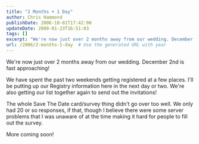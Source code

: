 ```yaml
---
title: "2 Months + 1 Day"
author: Chris Hammond
publishDate: 2006-10-01T17:42:00
updateDate: 2008-01-23T16:51:03
tags: []
excerpt: "We're now just over 2 months away from our wedding. December 2nd is fast approaching!  We have spent the past two weekends getting registered at a few places. I'll be putting up our Registry information here in the next day or two. We're also getting our list together again to send out the invitations! The whole Save The Date card/survey thing didn't go over too well. We only had 20 or so responses, if that, though I believe there were some server problems that I was unaware of at the time making it hard for people to fill out the survey. More coming..."
url: /2006/2-months-1-day  # Use the generated URL with year
---
```

<P>We're now just over 2 months away from our wedding. December 2nd is fast approaching! </P> <P>We have spent the past two weekends getting registered at a few places. I'll be putting up our Registry information here in the next day or two. We're also getting our list together again to send out the invitations!</P> <P>The whole Save The Date card/survey thing didn't go over too well. We only had 20 or so responses, if that, though I believe there were some server problems that I was unaware of at the time making it hard for people to fill out the survey.</P> <P>More coming soon!</P>
